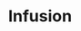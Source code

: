 ---
title: Infusion
shortName: false
description: Infusion is an accessible and highly configurable web framework that supports inclusive design. 
tags: []
link: https://fluidproject.org/infusion.html
---
